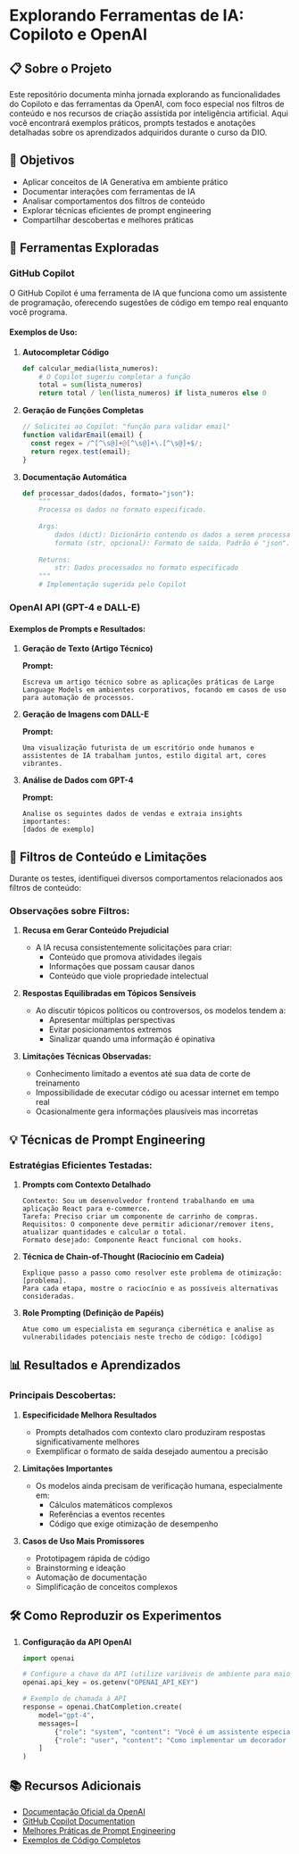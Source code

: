 # Explorando Ferramentas de IA: Copiloto e OpenAI

## 📋 Sobre o Projeto

Este repositório documenta minha jornada explorando as funcionalidades do Copiloto e das ferramentas da OpenAI, com foco especial nos filtros de conteúdo e nos recursos de criação assistida por inteligência artificial. Aqui você encontrará exemplos práticos, prompts testados e anotações detalhadas sobre os aprendizados adquiridos durante o curso da DIO.

## 🎯 Objetivos

- Aplicar conceitos de IA Generativa em ambiente prático
- Documentar interações com ferramentas de IA
- Analisar comportamentos dos filtros de conteúdo
- Explorar técnicas eficientes de prompt engineering
- Compartilhar descobertas e melhores práticas

## 🧠 Ferramentas Exploradas

### GitHub Copilot

O GitHub Copilot é uma ferramenta de IA que funciona como um assistente de programação, oferecendo sugestões de código em tempo real enquanto você programa.

#### Exemplos de Uso:

1. **Autocompletar Código**
   ```python
   def calcular_media(lista_numeros):
       # O Copilot sugeriu completar a função
       total = sum(lista_numeros)
       return total / len(lista_numeros) if lista_numeros else 0
   ```

2. **Geração de Funções Completas**
   ```javascript
   // Solicitei ao Copilot: "função para validar email"
   function validarEmail(email) {
     const regex = /^[^\s@]+@[^\s@]+\.[^\s@]+$/;
     return regex.test(email);
   }
   ```

3. **Documentação Automática**
   ```python
   def processar_dados(dados, formato="json"):
       """
       Processa os dados no formato especificado.
       
       Args:
           dados (dict): Dicionário contendo os dados a serem processados
           formato (str, opcional): Formato de saída. Padrão é "json".
           
       Returns:
           str: Dados processados no formato especificado
       """
       # Implementação sugerida pelo Copilot
   ```

### OpenAI API (GPT-4 e DALL-E)

#### Exemplos de Prompts e Resultados:

1. **Geração de Texto (Artigo Técnico)**

   **Prompt:**
   ```
   Escreva um artigo técnico sobre as aplicações práticas de Large Language Models em ambientes corporativos, focando em casos de uso para automação de processos.
   ```

2. **Geração de Imagens com DALL-E**

   **Prompt:**
   ```
   Uma visualização futurista de um escritório onde humanos e assistentes de IA trabalham juntos, estilo digital art, cores vibrantes.
   ```

3. **Análise de Dados com GPT-4**

   **Prompt:**
   ```
   Analise os seguintes dados de vendas e extraia insights importantes:
   [dados de exemplo]
   ```

## 🚫 Filtros de Conteúdo e Limitações

Durante os testes, identifiquei diversos comportamentos relacionados aos filtros de conteúdo:

### Observações sobre Filtros:

1. **Recusa em Gerar Conteúdo Prejudicial**
   - A IA recusa consistentemente solicitações para criar:
     - Conteúdo que promova atividades ilegais
     - Informações que possam causar danos
     - Conteúdo que viole propriedade intelectual

2. **Respostas Equilibradas em Tópicos Sensíveis**
   - Ao discutir tópicos políticos ou controversos, os modelos tendem a:
     - Apresentar múltiplas perspectivas
     - Evitar posicionamentos extremos
     - Sinalizar quando uma informação é opinativa

3. **Limitações Técnicas Observadas:**
   - Conhecimento limitado a eventos até sua data de corte de treinamento
   - Impossibilidade de executar código ou acessar internet em tempo real
   - Ocasionalmente gera informações plausíveis mas incorretas

## 💡 Técnicas de Prompt Engineering

### Estratégias Eficientes Testadas:

1. **Prompts com Contexto Detalhado**
   ```
   Contexto: Sou um desenvolvedor frontend trabalhando em uma aplicação React para e-commerce.
   Tarefa: Preciso criar um componente de carrinho de compras.
   Requisitos: O componente deve permitir adicionar/remover itens, atualizar quantidades e calcular o total.
   Formato desejado: Componente React funcional com hooks.
   ```

2. **Técnica de Chain-of-Thought (Raciocínio em Cadeia)**
   ```
   Explique passo a passo como resolver este problema de otimização: [problema].
   Para cada etapa, mostre o raciocínio e as possíveis alternativas consideradas.
   ```

3. **Role Prompting (Definição de Papéis)**
   ```
   Atue como um especialista em segurança cibernética e analise as vulnerabilidades potenciais neste trecho de código: [código]
   ```

## 📊 Resultados e Aprendizados

### Principais Descobertas:

1. **Especificidade Melhora Resultados**
   - Prompts detalhados com contexto claro produziram respostas significativamente melhores
   - Exemplificar o formato de saída desejado aumentou a precisão

2. **Limitações Importantes**
   - Os modelos ainda precisam de verificação humana, especialmente em:
     - Cálculos matemáticos complexos
     - Referências a eventos recentes
     - Código que exige otimização de desempenho

3. **Casos de Uso Mais Promissores**
   - Prototipagem rápida de código
   - Brainstorming e ideação
   - Automação de documentação
   - Simplificação de conceitos complexos

## 🛠️ Como Reproduzir os Experimentos

1. **Configuração da API OpenAI**
   ```python
   import openai
   
   # Configure a chave da API (utilize variáveis de ambiente para maior segurança)
   openai.api_key = os.getenv("OPENAI_API_KEY")
   
   # Exemplo de chamada à API
   response = openai.ChatCompletion.create(
       model="gpt-4",
       messages=[
           {"role": "system", "content": "Você é um assistente especialista em Python."},
           {"role": "user", "content": "Como implementar um decorador em Python?"}
       ]
   )
   ```

## 📚 Recursos Adicionais

- [Documentação Oficial da OpenAI](https://platform.openai.com/docs/)
- [GitHub Copilot Documentation](https://docs.github.com/en/copilot)
- [Melhores Práticas de Prompt Engineering](./recursos/prompt_engineering.md)
- [Exemplos de Código Completos](./exemplos/)
